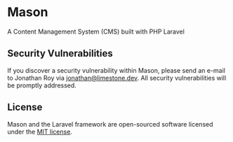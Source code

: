 # Mason

A Content Management System (CMS) built with PHP Laravel

## Security Vulnerabilities

If you discover a security vulnerability within Mason, please send an e-mail to Jonathan Roy via [jonathan@limestone.dev](mailto:jonathan@limestone.dev). All security vulnerabilities will be promptly addressed.

## License

Mason and the Laravel framework are open-sourced software licensed under the [MIT license](https://opensource.org/licenses/MIT).
